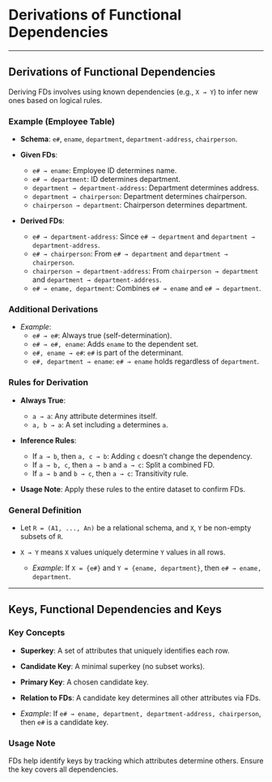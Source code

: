 # Derivations of Functional Dependencies

---

## Derivations of Functional Dependencies
Deriving FDs involves using known dependencies (e.g., `X → Y`) to infer new ones based on logical rules.

### Example (Employee Table)
- **Schema**: `e#`, `ename`, `department`, `department-address`, `chairperson`.

- **Given FDs**:
  - `e# → ename`: Employee ID determines name.
  - `e# → department`: ID determines department.
  - `department → department-address`: Department determines address.
  - `department → chairperson`: Department determines chairperson.
  - `chairperson → department`: Chairperson determines department.

- **Derived FDs**:
  - `e# → department-address`: Since `e# → department` and `department → department-address`.
  - `e# → chairperson`: From `e# → department` and `department → chairperson`.
  - `chairperson → department-address`: From `chairperson → department` and `department → department-address`.
  - `e# → ename, department`: Combines `e# → ename` and `e# → department`.
  
### Additional Derivations
- *Example*:
  - `e# → e#`: Always true (self-determination).
  - `e# → e#, ename`: Adds `ename` to the dependent set.
  - `e#, ename → e#`: `e#` is part of the determinant.
  - `e#, department → ename`: `e# → ename` holds regardless of `department`.

### Rules for Derivation
- **Always True**:
  - `a → a`: Any attribute determines itself.
  - `a, b → a`: A set including `a` determines `a`.

- **Inference Rules**:
  - If `a → b`, then `a, c → b`: Adding `c` doesn’t change the dependency.
  - If `a → b, c`, then `a → b` and `a → c`: Split a combined FD.
  - If `a → b` and `b → c`, then `a → c`: Transitivity rule.

- **Usage Note**: Apply these rules to the entire dataset to confirm FDs.

### General Definition
- Let `R = (A1, ..., An)` be a relational schema, and `X`, `Y` be non-empty subsets of `R`.

- `X → Y` means `X` values uniquely determine `Y` values in all rows.
  - *Example*: If `X = {e#}` and `Y = {ename, department}`, then `e# → ename, department`.

---

## Keys, Functional Dependencies and Keys
### Key Concepts
- **Superkey**: A set of attributes that uniquely identifies each row.

- **Candidate Key**: A minimal superkey (no subset works).

- **Primary Key**: A chosen candidate key.

- **Relation to FDs**: A candidate key determines all other attributes via FDs.

- *Example*: If `e# → ename, department, department-address, chairperson`, then `e#` is a candidate key.

### Usage Note
FDs help identify keys by tracking which attributes determine others. Ensure the key covers all dependencies.